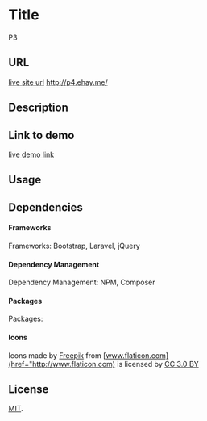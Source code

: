 # Title
P3
## URL
[live site url](http://p4.ehay.me/) http://p4.ehay.me/
## Description

## Link to demo
[live demo link](???)
## Usage

## Dependencies
#### Frameworks
Frameworks: Bootstrap, Laravel, jQuery
#### Dependency Management
Dependency Management: NPM, Composer
#### Packages
Packages:

#### Icons
Icons made by [Freepik](http://www.flaticon.com/authors/freepik) from [www.flaticon.com](href="http://www.flaticon.com) is licensed by [CC 3.0 BY](http://creativecommons.org/licenses/by/3.0/)

## License
[MIT](http://opensource.org/licenses/MIT).
